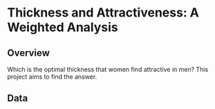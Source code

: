 # Thickness and Attractiveness: A Weighted Analysis

## Overview
Which is the optimal thickness that women find attractive in men? This project aims to find the answer.

## Data